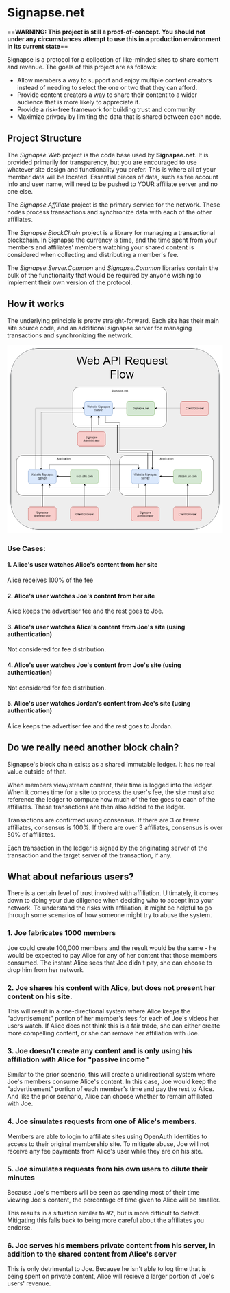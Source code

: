 # Signapse.net

==**WARNING: This project is still a proof-of-concept. You should not under any circumstances attempt to use this in a production environment in its current state**==

Signapse is a protocol for a collection of like-minded sites to share content and revenue.  The goals of this project are as follows:

* Allow members a way to support and enjoy multiple content creators instead of needing to select the one or two that they can afford.
* Provide content creators a way to share their content to a wider audience that is more likely to appreciate it.
* Provide a risk-free framework for building trust and community
* Maximize privacy by limiting the data that is shared between each node.

## Project Structure

The *Signapse.Web* project is the code base used by **Signapse.net**. It is provided primarily for transparency, but you are encouraged to use whatever site design and functionality you prefer. This is where all of your member data will be located. Essential pieces of data, such as fee account info and user name, will need to be pushed to YOUR affiliate server and no one else.

The *Signapse.Affiliate* project is the primary service for the network.  These nodes process transactions and synchronize data with each of the other affiliates.

The *Signapse.BlockChain* project is a library for managing a transactional blockchain.  In Signapse the currency is time, and the time spent from your members and affiliates' members watching your shared content is considered when collecting and distributing a member's fee.

The *Signapse.Server.Common* and *Signapse.Common* libraries contain the bulk of the functionality that would be required by anyone wishing to implement their own version of the protocol.

## How it works

The underlying principle is pretty straight-forward.  Each site has their main site source code, and an additional signapse server for managing transactions and synchronizing the network.

![Mesh Architecture](WebAPIFlow.png)

### Use Cases:

#### 1. Alice's user watches Alice's content from her site

Alice receives 100% of the fee

#### 2. Alice's user watches Joe's content from her site

Alice keeps the advertiser fee and the rest goes to Joe.

#### 3. Alice's user watches Alice's content from Joe's site (using authentication)

Not considered for fee distribution.

#### 4. Alice's user watches Joe's content from Joe's site (using authentication)

Not considered for fee distribution.

#### 5. Alice's user watches Jordan's content from Joe's site (using authentication)

Alice keeps the advertiser fee and the rest goes to Jordan.


## Do we really need another block chain?

Signapse's block chain exists as a shared immutable ledger. It has no real value outside of that.

When members view/stream content, their time is logged into the ledger. When it comes time for a site to process the user's fee, the site must also reference the ledger to compute how much of the fee goes to each of the affiliates. These transactions are then also added to the ledger.

Transactions are confirmed using consensus. If there are 3 or fewer affiliates, consensus is 100%.  If there are over 3 affiliates, consensus is over 50% of affiliates.

Each transaction in the ledger is signed by the originating server of the transaction and the target server of the transaction, if any.


## What about nefarious users?

There is a certain level of trust involved with affiliation. Ultimately, it comes down to doing your due diligence when deciding who to accept into your network. To understand the risks with affiliation, it might be helpful to go through some scenarios of how someone might try to abuse the system.

### 1. Joe fabricates 1000 members

Joe could create 100,000 members and the result would be the same - he would be expected to pay Alice for any of her content that those members consumed. The instant Alice sees that Joe didn't pay, she can choose to drop him from her network.

### 2. Joe shares his content with Alice, but does not present her content on his site.

This will result in a one-directional system where Alice keeps the "advertisement" portion of her member's fees for each of Joe's videos her users watch. If Alice does not think this is a fair trade, she can either create more compelling content, or she can remove her affiliation with Joe.

### 3. Joe doesn't create any content and is only using his affiliation with Alice for "passive income"

Similar to the prior scenario, this will create a unidirectional system where Joe's members consume Alice's content. In this case, Joe would keep the "advertisement" portion of each member's time and pay the rest to Alice. And like the prior scenario, Alice can choose whether to remain affiliated with Joe.

### 4. Joe simulates requests from one of Alice's members.

Members are able to login to affiliate sites using OpenAuth Identities to access to their original membership site. To mitigate abuse, Joe will not receive any fee payments from Alice's user while they are on his site.
 
### 5. Joe simulates requests from his own users to dilute their minutes

Because Joe's members will be seen as spending most of their time viewing Joe's content, the percentage of
time given to Alice will be smaller.

This results in a situation similar to #2, but is more difficult to detect. Mitigating this falls back to being more
careful about the affiliates you endorse.

### 6. Joe serves his members private content from his server, in addition to the shared content from Alice's server

This is only detrimental to Joe. Because he isn't able to log time that is being spent on private content, Alice will
recieve a larger portion of Joe's users' revenue.